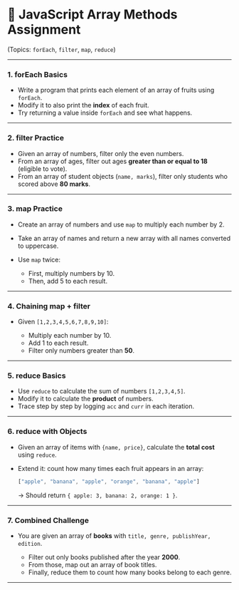 
# 📘 **JavaScript Array Methods Assignment**

(Topics: `forEach`, `filter`, `map`, `reduce`)

---

### **1. forEach Basics**

* Write a program that prints each element of an array of fruits using `forEach`.
* Modify it to also print the **index** of each fruit.
* Try returning a value inside `forEach` and see what happens.

---

### **2. filter Practice**

* Given an array of numbers, filter only the even numbers.
* From an array of ages, filter out ages **greater than or equal to 18** (eligible to vote).
* From an array of student objects (`name, marks`), filter only students who scored above **80 marks**.

---

### **3. map Practice**

* Create an array of numbers and use `map` to multiply each number by 2.
* Take an array of names and return a new array with all names converted to uppercase.
* Use `map` twice:

  * First, multiply numbers by 10.
  * Then, add 5 to each result.

---

### **4. Chaining map + filter**

* Given `[1,2,3,4,5,6,7,8,9,10]`:

  * Multiply each number by 10.
  * Add 1 to each result.
  * Filter only numbers greater than **50**.

---

### **5. reduce Basics**

* Use `reduce` to calculate the sum of numbers `[1,2,3,4,5]`.
* Modify it to calculate the **product** of numbers.
* Trace step by step by logging `acc` and `curr` in each iteration.

---

### **6. reduce with Objects**

* Given an array of items with `{name, price}`, calculate the **total cost** using `reduce`.
* Extend it: count how many times each fruit appears in an array:

  ```js
  ["apple", "banana", "apple", "orange", "banana", "apple"]
  ```

  → Should return `{ apple: 3, banana: 2, orange: 1 }`.

---

### **7. Combined Challenge**

* You are given an array of **books** with `title, genre, publishYear, edition`.

  * Filter out only books published after the year **2000**.
  * From those, map out an array of book titles.
  * Finally, reduce them to count how many books belong to each genre.

---

